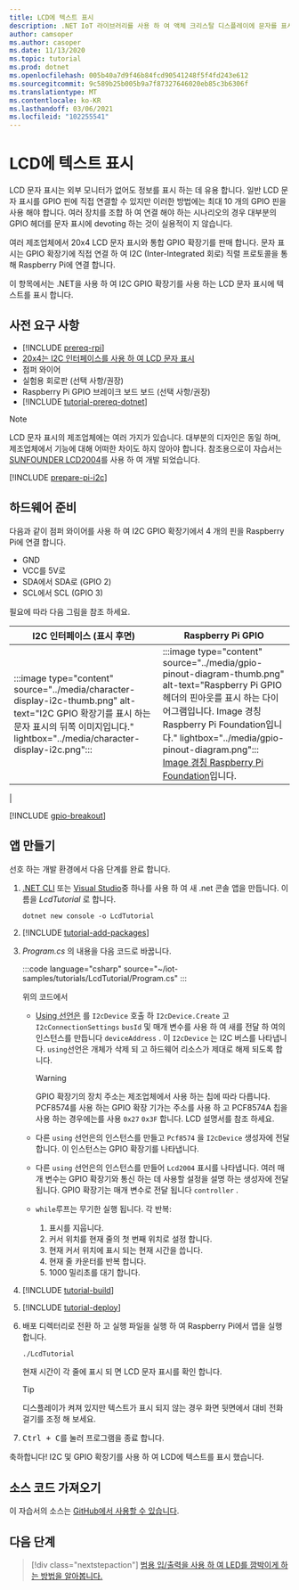 ```yaml
---
title: LCD에 텍스트 표시
description: .NET IoT 라이브러리를 사용 하 여 액체 크리스탈 디스플레이에 문자를 표시 하는 방법을 알아봅니다.
author: camsoper
ms.author: casoper
ms.date: 11/13/2020
ms.topic: tutorial
ms.prod: dotnet
ms.openlocfilehash: 005b40a7d9f46b84fcd90541248f5f4fd243e612
ms.sourcegitcommit: 9c589b25b005b9a7f87327646020eb85c3b6306f
ms.translationtype: MT
ms.contentlocale: ko-KR
ms.lasthandoff: 03/06/2021
ms.locfileid: "102255541"
---
```

<!--markdownlint-disable DOCSMD011 -->
# <a name="display-text-on-an-lcd"></a>LCD에 텍스트 표시

LCD 문자 표시는 외부 모니터가 없어도 정보를 표시 하는 데 유용 합니다. 일반 LCD 문자 표시를 GPIO 핀에 직접 연결할 수 있지만 이러한 방법에는 최대 10 개의 GPIO 핀을 사용 해야 합니다. 여러 장치를 조합 하 여 연결 해야 하는 시나리오의 경우 대부분의 GPIO 헤더를 문자 표시에 devoting 하는 것이 실용적이 지 않습니다.

여러 제조업체에서 20x4 LCD 문자 표시와 통합 GPIO 확장기를 판매 합니다. 문자 표시는 GPIO 확장기에 직접 연결 하 여 I2C (Inter-Integrated 회로) 직렬 프로토콜을 통해 Raspberry Pi에 연결 합니다.

이 항목에서는 .NET을 사용 하 여 I2C GPIO 확장기를 사용 하는 LCD 문자 표시에 텍스트를 표시 합니다.

## <a name="prerequisites"></a>사전 요구 사항

- [!INCLUDE [prereq-rpi](../includes/prereq-rpi.md)]
- [20x4는 I2C 인터페이스를 사용 하 여 LCD 문자 표시](https://www.bing.com/images/search?q=20x4+lcd+display+with+i2c)
- 점퍼 와이어
- 실험용 회로판 (선택 사항/권장)
- Raspberry Pi GPIO 브레이크 보드 보드 (선택 사항/권장)
- [!INCLUDE [tutorial-prereq-dotnet](../includes/tutorial-prereq-dotnet.md)]

> [!NOTE]
> LCD 문자 표시의 제조업체에는 여러 가지가 있습니다. 대부분의 디자인은 동일 하며, 제조업체에서 기능에 대해 어떠한 차이도 하지 않아야 합니다. 참조용으로이 자습서는 [SUNFOUNDER LCD2004](https://www.sunfounder.com/lcd2004-module.html)를 사용 하 여 개발 되었습니다.

[!INCLUDE [prepare-pi-i2c](../includes/prepare-pi-i2c.md)]

## <a name="prepare-the-hardware"></a>하드웨어 준비

다음과 같이 점퍼 와이어를 사용 하 여 I2C GPIO 확장기에서 4 개의 핀을 Raspberry Pi에 연결 합니다.

- GND
- VCC를 5V로
- SDA에서 SDA로 (GPIO 2)
- SCL에서 SCL (GPIO 3)

필요에 따라 다음 그림을 참조 하세요.

| I2C 인터페이스 (표시 후면) | Raspberry Pi GPIO |
|---------------------------------|-------------------|
| :::image type="content" source="../media/character-display-i2c-thumb.png" alt-text="I2C GPIO 확장기를 표시 하는 문자 표시의 뒤쪽 이미지입니다." lightbox="../media/character-display-i2c.png"::: | :::image type="content" source="../media/gpio-pinout-diagram-thumb.png" alt-text="Raspberry Pi GPIO 헤더의 핀아웃를 표시 하는 다이어그램입니다. Image 경칭 Raspberry Pi Foundation입니다." lightbox="../media/gpio-pinout-diagram.png":::<br />[Image 경칭 Raspberry Pi Foundation](https://www.raspberrypi.org/documentation/usage/gpio/)입니다.
 |

[!INCLUDE [gpio-breakout](../includes/gpio-breakout.md)]

## <a name="create-the-app"></a>앱 만들기

선호 하는 개발 환경에서 다음 단계를 완료 합니다.

1. [.NET CLI](../../core/tools/dotnet-new.md) 또는 [Visual Studio](../../core/tutorials/with-visual-studio.md)중 하나를 사용 하 여 새 .net 콘솔 앱을 만듭니다. 이름을 *LcdTutorial* 로 합니다.

    ```dotnetcli
    dotnet new console -o LcdTutorial
    ```

1. [!INCLUDE [tutorial-add-packages](../includes/tutorial-add-packages.md)]
1. *Program.cs* 의 내용을 다음 코드로 바꿉니다.

    :::code language="csharp" source="~/iot-samples/tutorials/LcdTutorial/Program.cs" :::

    위의 코드에서

    - [Using 선언은](../../csharp/whats-new/csharp-8.md#using-declarations) 를 `I2cDevice` 호출 하 `I2cDevice.Create` 고 `I2cConnectionSettings` `busId` 및 매개 변수를 사용 하 여 새를 전달 하 여의 인스턴스를 만듭니다 `deviceAddress` . 이 `I2cDevice` 는 I2C 버스를 나타냅니다. `using`선언은 개체가 삭제 되 고 하드웨어 리소스가 제대로 해제 되도록 합니다.

        > [!WARNING]
        > GPIO 확장기의 장치 주소는 제조업체에서 사용 하는 칩에 따라 다릅니다. PCF8574를 사용 하는 GPIO 확장 기가는 주소를 사용 하 고 PCF8574A 칩을 사용 하는 경우에는를 사용 `0x27` `0x3F` 합니다. LCD 설명서를 참조 하세요.

    - 다른 `using` 선언은의 인스턴스를 만들고 `Pcf8574` 을 `I2cDevice` 생성자에 전달 합니다. 이 인스턴스는 GPIO 확장기를 나타냅니다.
    - 다른 `using` 선언은의 인스턴스를 만들어 `Lcd2004` 표시를 나타냅니다. 여러 매개 변수는 GPIO 확장기와 통신 하는 데 사용할 설정을 설명 하는 생성자에 전달 됩니다. GPIO 확장기는 매개 변수로 전달 됩니다 `controller` .
    - `while`루프는 무기한 실행 됩니다. 각 반복:
        1. 표시를 지웁니다.
        1. 커서 위치를 현재 줄의 첫 번째 위치로 설정 합니다.
        1. 현재 커서 위치에 표시 되는 현재 시간을 씁니다.
        1. 현재 줄 카운터를 반복 합니다.
        1. 1000 밀리초를 대기 합니다.

1. [!INCLUDE [tutorial-build](../includes/tutorial-build.md)]
1. [!INCLUDE [tutorial-deploy](../includes/tutorial-deploy.md)]
1. 배포 디렉터리로 전환 하 고 실행 파일을 실행 하 여 Raspberry Pi에서 앱을 실행 합니다.

    ```bash
    ./LcdTutorial
    ```

    현재 시간이 각 줄에 표시 되 면 LCD 문자 표시를 확인 합니다.

    > [!TIP]
    > 디스플레이가 켜져 있지만 텍스트가 표시 되지 않는 경우 화면 뒷면에서 대비 전화 걸기를 조정 해 보세요.

1. <kbd>Ctrl + C</kbd>를 눌러 프로그램을 종료 합니다.

축하합니다! I2C 및 GPIO 확장기를 사용 하 여 LCD에 텍스트를 표시 했습니다.

## <a name="get-the-source-code"></a>소스 코드 가져오기

이 자습서의 소스는 [GitHub에서 사용할 수 있습니다](https://github.com/MicrosoftDocs/dotnet-iot-assets/tree/master/tutorials/LcdTutorial).

## <a name="next-steps"></a>다음 단계

> [!div class="nextstepaction"]
> [범용 입/출력을 사용 하 여 LED를 깜박이게 하는 방법을 알아봅니다.](../tutorials/blink-led.md)
